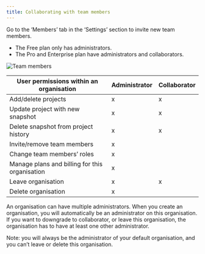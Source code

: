 ```yaml
---
title: Collaborating with team members
---
```


Go to the ‘Members’ tab in the ‘Settings’ section to invite new team members.

* The Free plan only has administrators.
* The Pro and Enterprise plan have administrators and collaborators.

![Team members](https://res.cloudinary.com/snyk/image/upload/f_auto,q_auto,w_834/v1506958612/docs/org-members.png)

<table class="table-responsive">
  <thead>
    <tr>
      <th>User permissions within an organisation</th>
      <th>Administrator</th>
      <th>Collaborator</th>
    </tr>
  </thead>
  <tbody>
    <tr>
      <td>Add/delete projects</td>
      <td>x</td>
      <td>x</td>
    </tr>
    <tr>
      <td>Update project with new snapshot</td>
      <td>x</td>
      <td>x</td>
    </tr>
    <tr>
      <td>Delete snapshot from project history</td>
      <td>x</td>
      <td>x</td>
    </tr>
    <tr>
      <td>Invite/remove team members</td>
      <td>x</td>
      <td></td>
    </tr>
    <tr>
      <td>Change team members’ roles</td>
      <td>x</td>
      <td></td>
    </tr>
    <tr>
      <td>Manage plans and billing for this organisation</td>
      <td>x</td>
      <td></td>
    </tr>
    <tr>
      <td>Leave organisation</td>
      <td>x</td>
      <td>x</td>
    </tr>
    <tr>
      <td>Delete organisation</td>
      <td>x</td>
      <td></td>
    </tr>
  </tbody>
</table>


An organisation can have multiple administrators. When you create an organisation, you will automatically be an administrator on this organisation. If you want to downgrade to collaborator, or leave this organisation, the organisation has to have at least one other administrator.

Note: you will always be the administrator of your default organisation, and you can’t leave or delete this organisation.
